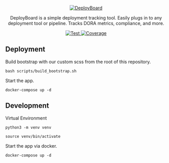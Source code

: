 <p style="text-align: center;">
  <a href="https://www.deployboard.io"><img src="https://user-images.githubusercontent.com/7454248/108596582-f253f380-7353-11eb-838d-18f44478a67a.png" alt="DeployBoard"></a>
</p>
<p style="text-align: center;">
  DeployBoard is a simple deployment tracking tool. Easily plugs in to any deployment tool or pipeline. Tracks DORA metrics, compliance, and more.
</p>
<p style="text-align: center;">
  <a href="https://github.com/DeployBoard/deployboard/actions?query=workflow%3ATest+branch%3Amain" target="_blank">
    <img src="https://github.com/DeployBoard/deployboard/workflows/Test/badge.svg" alt="Test">
  </a>
  <a href="https://codecov.io/gh/DeployBoard/deployboard" target="_blank">
    <img src="https://codecov.io/gh/DeployBoard/deployboard/branch/main/graph/badge.svg" alt="Coverage">
  </a>
</p>

## Deployment

Build bootstrap with our custom scss from the root of this repository.

`bash scripts/build_bootstrap.sh`

Start the app.

`docker-compose up -d`

## Development

Virtual Environment

`python3 -m venv venv`

`source venv/bin/activate`

Start the app via docker.

`docker-compose up -d`
